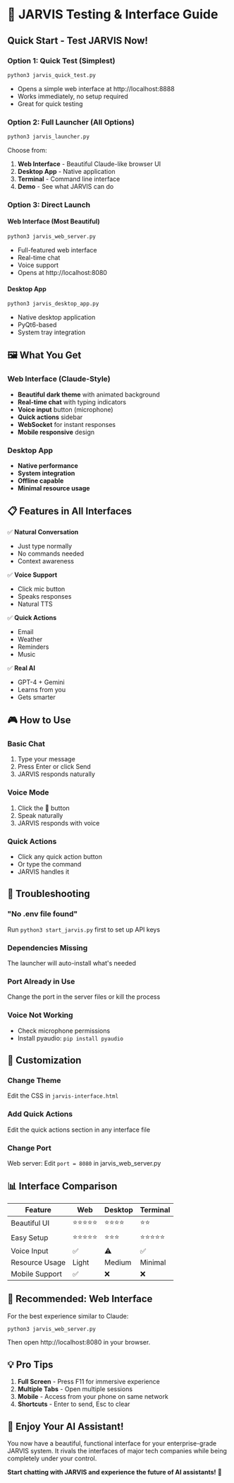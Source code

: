 # 🎯 JARVIS Testing & Interface Guide

## Quick Start - Test JARVIS Now!

### Option 1: Quick Test (Simplest)
```bash
python3 jarvis_quick_test.py
```
- Opens a simple web interface at http://localhost:8888
- Works immediately, no setup required
- Great for quick testing

### Option 2: Full Launcher (All Options)
```bash
python3 jarvis_launcher.py
```
Choose from:
1. **Web Interface** - Beautiful Claude-like browser UI
2. **Desktop App** - Native application 
3. **Terminal** - Command line interface
4. **Demo** - See what JARVIS can do

### Option 3: Direct Launch

#### Web Interface (Most Beautiful)
```bash
python3 jarvis_web_server.py
```
- Full-featured web interface
- Real-time chat
- Voice support
- Opens at http://localhost:8080

#### Desktop App
```bash
python3 jarvis_desktop_app.py
```
- Native desktop application
- PyQt6-based
- System tray integration

## 🖼️ What You Get

### Web Interface (Claude-Style)
- **Beautiful dark theme** with animated background
- **Real-time chat** with typing indicators
- **Voice input** button (microphone)
- **Quick actions** sidebar
- **WebSocket** for instant responses
- **Mobile responsive** design

### Desktop App
- **Native performance**
- **System integration**
- **Offline capable**
- **Minimal resource usage**

## 📋 Features in All Interfaces

✅ **Natural Conversation**
- Just type normally
- No commands needed
- Context awareness

✅ **Voice Support** 
- Click mic button
- Speaks responses
- Natural TTS

✅ **Quick Actions**
- Email
- Weather  
- Reminders
- Music

✅ **Real AI**
- GPT-4 + Gemini
- Learns from you
- Gets smarter

## 🎮 How to Use

### Basic Chat
1. Type your message
2. Press Enter or click Send
3. JARVIS responds naturally

### Voice Mode
1. Click the 🎤 button
2. Speak naturally
3. JARVIS responds with voice

### Quick Actions
- Click any quick action button
- Or type the command
- JARVIS handles it

## 🔧 Troubleshooting

### "No .env file found"
Run `python3 start_jarvis.py` first to set up API keys

### Dependencies Missing
The launcher will auto-install what's needed

### Port Already in Use
Change the port in the server files or kill the process

### Voice Not Working
- Check microphone permissions
- Install pyaudio: `pip install pyaudio`

## 🎨 Customization

### Change Theme
Edit the CSS in `jarvis-interface.html`

### Add Quick Actions
Edit the quick actions section in any interface file

### Change Port
Web server: Edit `port = 8080` in jarvis_web_server.py

## 📊 Interface Comparison

| Feature | Web | Desktop | Terminal |
|---------|-----|---------|----------|
| Beautiful UI | ⭐⭐⭐⭐⭐ | ⭐⭐⭐⭐ | ⭐⭐ |
| Easy Setup | ⭐⭐⭐⭐⭐ | ⭐⭐⭐ | ⭐⭐⭐⭐⭐ |
| Voice Input | ✅ | ⚠️ | ✅ |
| Resource Usage | Light | Medium | Minimal |
| Mobile Support | ✅ | ❌ | ❌ |

## 🚀 Recommended: Web Interface

For the best experience similar to Claude:
```bash
python3 jarvis_web_server.py
```

Then open http://localhost:8080 in your browser.

## 💡 Pro Tips

1. **Full Screen** - Press F11 for immersive experience
2. **Multiple Tabs** - Open multiple sessions
3. **Mobile** - Access from your phone on same network
4. **Shortcuts** - Enter to send, Esc to clear

## 🎉 Enjoy Your AI Assistant!

You now have a beautiful, functional interface for your enterprise-grade JARVIS system. It rivals the interfaces of major tech companies while being completely under your control.

**Start chatting with JARVIS and experience the future of AI assistants!** 🚀
